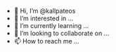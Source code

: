 - 👋 Hi, I’m @kallpateos
- 👀 I’m interested in ...
- 🌱 I’m currently learning ...
- 💞️ I’m looking to collaborate on ...
- 📫 How to reach me ...

<!---
kallpateos/kallpateos is a ✨ special ✨ repository because its `README.md` (this file) appears on your GitHub profile.
You can click the Preview link to take a look at your changes.
--->
